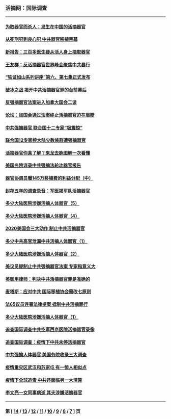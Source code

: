 ### 活摘网：国际调查
---
#### [为取器官而杀人：发生在中国的活摘器官](../../pages/nf5947/n13794731.md?08090430) 
#### [从死刑犯到良心犯 中共器官移植黑幕](../../pages/nf5947/n13764669.md?08090430) 
#### [新报告：三百多医生疑从活人身上摘取器官](../../pages/nf5947/n13703044.md?08090430) 
#### [王友群：反活摘器官世界峰会聚焦中共暴行](../../pages/nf5947/n13250738.md?08090430) 
#### [“铁证如山系列讲座”第六、第七集正式发布](../../pages/nf5947/n13106287.md?08090430) 
#### [破冰之战 揭开中共活摘器官罪的台前幕后](../../pages/nf5947/n13082457.md?08090430) 
#### [反强摘器官法案进入加拿大国会二读](../../pages/nf5947/n13033450.md?08090430) 
#### [论坛：加国会通过法案终止活摘器官迫在眉睫](../../pages/nf5947/n13029839.md?08090430) 
#### [中共强摘器官 联合国十二专家“极震惊”](../../pages/nf5947/n13024313.md?08090430) 
#### [联合国12专家控大陆少数族群遭强摘器官](../../pages/nf5947/n13023877.md?08090430) 
#### [活摘器官你真了解？来龙去脉图解一次看懂](../../pages/nf5947/n13013820.md?08090430) 
#### [美国务院详录中共强摘法轮功器官报告](../../pages/nf5947/n12944519.md?08090430) 
#### [器官协调员曝145万移植费的利益分配（中）](../../pages/nf5947/n12894547.md?08090430) 
#### [封存五年的调查录音：军医揭军队活摘器官](../../pages/nf5947/n12798692.md?08090430) 
#### [多少大陆医院涉嫌活摘人体器官（5）](../../pages/nf5947/n12768383.md?08090430) 
#### [多少大陆医院涉嫌活摘人体器官（4）](../../pages/nf5947/n12664434.md?08090430) 
#### [2020美国会三大动作 制止中共活摘器官](../../pages/nf5947/n12682004.md?08090430) 
#### [多少中共高官泄漏中共活摘人体器官（1）](../../pages/nf5947/n12671234.md?08090430) 
#### [多少大陆医院涉嫌活摘人体器官（2）](../../pages/nf5947/n12655589.md?08090430) 
#### [美议员提制止中共强摘器官法案 专家指意义大](../../pages/nf5947/n12630561.md?08090430) 
#### [英御用律师：判决中共活摘器官罪是准确的](../../pages/nf5947/n12580740.md?08090430) 
#### [麦塔斯：应对中共 国际移植协会需改七原则](../../pages/nf5947/n12514711.md?08090430) 
#### [法65议员连署法律提案 抵制中共活摘罪行](../../pages/nf5947/n12437047.md?08090430) 
#### [多少大陆医院涉嫌活摘人体器官（1）](../../pages/nf5947/n12414284.md?08090430) 
#### [追查国际调查中共空军西京医院活摘器官录像](../../pages/nf5947/n12348837.md?08090430) 
#### [追查国际调查：疫情下中共未停活摘器官](../../pages/nf5947/n12273415.md?08090430) 
#### [中共强摘人体器官 美国务院收录三大调查](../../pages/nf5947/n12181488.md?08090430) 
#### [疫情重灾区武汉和苏家屯 有一惊人相似点](../../pages/nf5947/n12150824.md?08090430) 
#### [疫情下全球追责 中共还面临另一大清算](../../pages/nf5947/n12070397.md?08090430) 
#### [李文亮一女同事病逝 其夫涉嫌活摘器官](../../pages/nf5947/n11957882.md?08090430) 

---
#### 第 [ [14](./14.md?08090430) / [13](./13.md?08090430) / [12](./12.md?08090430) / [11](./11.md?08090430) / [10](./10.md?08090430) / [9](./9.md?08090430) / [8](./8.md?08090430) / [7](./7.md?08090430) ] 页
